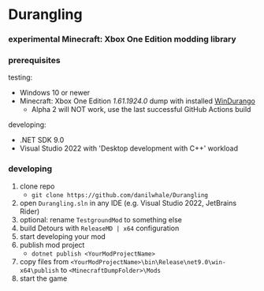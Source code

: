 # Durangling

### experimental Minecraft: Xbox One Edition modding library

### prerequisites

testing:
- Windows 10 or newer
- Minecraft: Xbox One Edition *1.61.1924.0* dump with installed [WinDurango](https://github.com/WinDurango/WinDurango)
  - Alpha 2 will NOT work, use the last successful GitHub Actions build

developing:
- .NET SDK 9.0
- Visual Studio 2022 with 'Desktop development with C++' workload

### developing

1. clone repo
    - `git clone https://github.com/danilwhale/Durangling`
2. open `Durangling.sln` in any IDE (e.g. Visual Studio 2022, JetBrains Rider)
3. optional: rename `TestgroundMod` to something else
4. build Detours with `ReleaseMD | x64` configuration
5. start developing your mod
6. publish mod project
    - `dotnet publish <YourModProjectName>`
7. copy files from `<YourModProjectName>\bin\Release\net9.0\win-x64\publish` to `<MinecraftDumpFolder>\Mods`
8. start the game